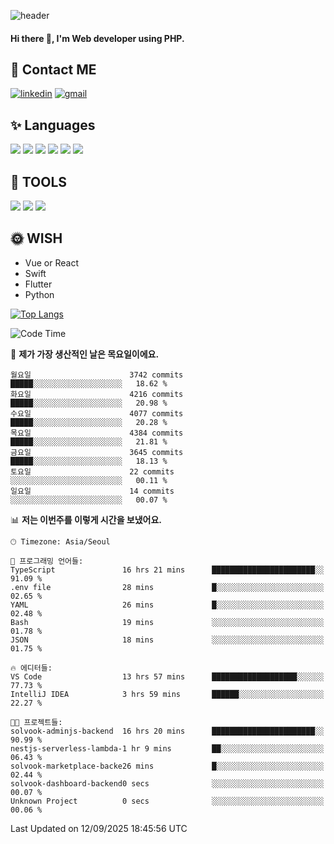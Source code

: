 ![header](https://capsule-render.vercel.app/api?type=waving&color=auto&height=300&section=header&text=Elin&fontSize=90&animation=twinkling)

#### Hi there 👋, I'm <b>Web developer</b> using PHP. ####

<!--
- 🔭 I’m currently working on Uniwill
- 🌱 I’m currently learning Vue or React or Python.
-->

<!---#### I am PHP developer --->

## 💌 Contact ME ###
[<img src='https://img.shields.io/badge/-EunjiKo-%230A66C2?style=flat-square&logo=LinkedIn&logoColor=white' alt='linkedin'>](https://www.linkedin.com/in/https://www.linkedin.com/in/eunji-ko-00a907164//)  [<img src='https://img.shields.io/badge/-einee214%40gmail.com-%23EA4335?style=flat-square&logo=Gmail&logoColor=white' alt='gmail'>](einee214@gmail.com)  


## ✨ Languages
<img src='https://img.shields.io/badge/-PHP-%23777BB4?style=for-the-badge&logo=PHP&logoColor=white'> <img src='https://img.shields.io/badge/-Laravel-%23FF2D20?style=for-the-badge&logo=Laravel&logoColor=white'> <img src='https://img.shields.io/badge/Jquery-%230769AD?style=for-the-badge&logo=Jquery&logoColor=white'> <img src='https://img.shields.io/badge/CSS3-%231572B6?style=for-the-badge&logo=CSS3&logoColor=white'> <img src='https://img.shields.io/badge/Bootstrap-%237952B3?style=for-the-badge&logo=Bootstrap&logoColor=white' > <img src='https://img.shields.io/badge/MySQL-%234479A1?style=for-the-badge&logo=MySQL&logoColor=white' >

## 🌷 TOOLS
<img src='https://img.shields.io/badge/PHPSTORM-%23000000?style=for-the-badge&logo=PhpStorm&logoColor=white' > <img src='https://img.shields.io/badge/GitLab-%23FCA121?style=for-the-badge&logo=GitLab&logoColor=white' > <img src='https://img.shields.io/badge/GitHub-%23181717?style=for-the-badge&logo=GitHub&logoColor=white'>


## 🌞 WISH
- Vue or React
- Swift
- Flutter
- Python


[![Top Langs](https://github-readme-stats.vercel.app/api/top-langs/?username=ein214&layout=compact)](https://github.com/anuraghazra/github-readme-stats)

<!--START_SECTION:waka-->
![Code Time](http://img.shields.io/badge/Code%20Time-4%2C454%20hrs%2045%20mins-blue)

📅 **제가 가장 생산적인 날은 목요일이에요.** 

```text
월요일                      3742 commits        █████░░░░░░░░░░░░░░░░░░░░   18.62 % 
화요일                      4216 commits        █████░░░░░░░░░░░░░░░░░░░░   20.98 % 
수요일                      4077 commits        █████░░░░░░░░░░░░░░░░░░░░   20.28 % 
목요일                      4384 commits        █████░░░░░░░░░░░░░░░░░░░░   21.81 % 
금요일                      3645 commits        █████░░░░░░░░░░░░░░░░░░░░   18.13 % 
토요일                      22 commits          ░░░░░░░░░░░░░░░░░░░░░░░░░   00.11 % 
일요일                      14 commits          ░░░░░░░░░░░░░░░░░░░░░░░░░   00.07 % 
```


📊 **저는 이번주를 이렇게 시간을 보냈어요.** 

```text
🕑︎ Timezone: Asia/Seoul

💬 프로그래밍 언어들: 
TypeScript               16 hrs 21 mins      ███████████████████████░░   91.09 % 
.env file                28 mins             █░░░░░░░░░░░░░░░░░░░░░░░░   02.65 % 
YAML                     26 mins             █░░░░░░░░░░░░░░░░░░░░░░░░   02.48 % 
Bash                     19 mins             ░░░░░░░░░░░░░░░░░░░░░░░░░   01.78 % 
JSON                     18 mins             ░░░░░░░░░░░░░░░░░░░░░░░░░   01.75 % 

🔥 에디터들: 
VS Code                  13 hrs 57 mins      ███████████████████░░░░░░   77.73 % 
IntelliJ IDEA            3 hrs 59 mins       ██████░░░░░░░░░░░░░░░░░░░   22.27 % 

🐱‍💻 프로젝트들: 
solvook-adminjs-backend  16 hrs 20 mins      ███████████████████████░░   90.99 % 
nestjs-serverless-lambda-1 hr 9 mins         ██░░░░░░░░░░░░░░░░░░░░░░░   06.43 % 
solvook-marketplace-backe26 mins             █░░░░░░░░░░░░░░░░░░░░░░░░   02.44 % 
solvook-dashboard-backend0 secs              ░░░░░░░░░░░░░░░░░░░░░░░░░   00.07 % 
Unknown Project          0 secs              ░░░░░░░░░░░░░░░░░░░░░░░░░   00.06 % 
```


 Last Updated on 12/09/2025 18:45:56 UTC
<!--END_SECTION:waka-->

<!---![GitHub stats](https://github-readme-stats.vercel.app/api?username=ein214&show_icons=true&theme=dracula)  --->



